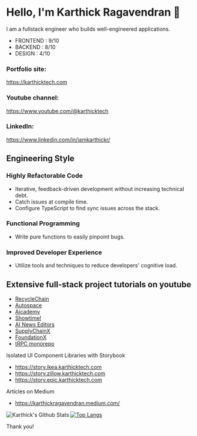 # Hello, I'm Karthick Ragavendran 👋

I am a fullstack engineer who builds well-engineered applications.
- FRONTEND : 9/10
- BACKEND : 8/10
- DESIGN : 4/10

### Portfolio site: 
https://karthicktech.com
### Youtube channel: 
https://www.youtube.com/@karthicktech
### LinkedIn: 
https://www.linkedin.com/in/iamkarthickr/

## Engineering Style
### Highly Refactorable Code
- Iterative, feedback-driven development without increasing technical debt.
- Catch issues at compile time.
- Configure TypeScript to find sync issues across the stack.

### Functional Programming
- Write pure functions to easily pinpoint bugs.

### Improved Developer Experience
- Utilize tools and techniques to reduce developers' cognitive load.

## Extensive full-stack project tutorials on youtube
- [RecycleChain](https://www.youtube.com/watch?v=Yr-jllDmwtE)
- [Autospace](https://www.youtube.com/watch?v=iOWWmfMRqs0)
- [Aicademy](https://www.youtube.com/watch?v=6bjJ_OfN8X8)
- [Showtime!](https://www.youtube.com/watch?v=FQywQI5U1os)
- [AI News Editors](https://www.youtube.com/watch?v=q6ZzkbhGQEU)
- [SupplyChainX](https://www.youtube.com/watch?v=IbZU_uFNB00)
- [FoundationX](https://www.youtube.com/watch?v=rWj1V_7vBRE)
- [tRPC monorepo](https://www.youtube.com/watch?v=8HJ15-OgQ1s)

Isolated UI Component Libraries with Storybook 
- https://story.ikea.karthicktech.com
- https://story.zillow.karthicktech.com
- https://story.epic.karthicktech.com

Articles on Medium
- https://karthickragavendran.medium.com/



<img align="left" alt="Karthick's Github Stats" src="https://github-readme-stats.vercel.app/api?username=karthickthankyou&show_icons=true&hide_border=true" />

[![Top Langs](https://github-readme-stats.vercel.app/api/top-langs/?username=karthickthankyou&layout=compact)](https://github.com/karthickthankyou/github-readme-stats)

Thank you!
